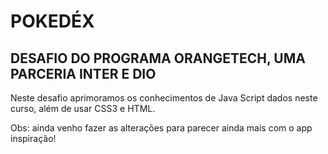 # POKEDÉX

## DESAFIO DO PROGRAMA ORANGETECH, UMA PARCERIA INTER E DIO

Neste desafio aprimoramos os conhecimentos de Java Script dados neste curso, além de usar CSS3 e HTML.

Obs: ainda venho fazer as alterações para parecer ainda mais com o app inspiração!
